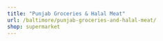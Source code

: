 ```yaml
---
title: "Punjab Groceries & Halal Meat"
url: /baltimore/punjab-groceries-and-halal-meat/
shop: supermarket
---
```

